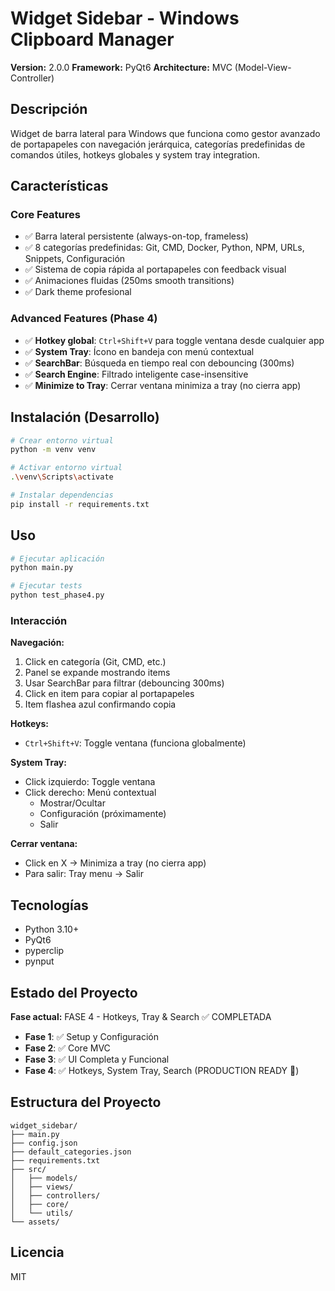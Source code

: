 # Widget Sidebar - Windows Clipboard Manager

**Version:** 2.0.0
**Framework:** PyQt6
**Architecture:** MVC (Model-View-Controller)

## Descripción

Widget de barra lateral para Windows que funciona como gestor avanzado de portapapeles con navegación jerárquica, categorías predefinidas de comandos útiles, hotkeys globales y system tray integration.

## Características

### Core Features
- ✅ Barra lateral persistente (always-on-top, frameless)
- ✅ 8 categorías predefinidas: Git, CMD, Docker, Python, NPM, URLs, Snippets, Configuración
- ✅ Sistema de copia rápida al portapapeles con feedback visual
- ✅ Animaciones fluidas (250ms smooth transitions)
- ✅ Dark theme profesional

### Advanced Features (Phase 4)
- ✅ **Hotkey global**: `Ctrl+Shift+V` para toggle ventana desde cualquier app
- ✅ **System Tray**: Ícono en bandeja con menú contextual
- ✅ **SearchBar**: Búsqueda en tiempo real con debouncing (300ms)
- ✅ **Search Engine**: Filtrado inteligente case-insensitive
- ✅ **Minimize to Tray**: Cerrar ventana minimiza a tray (no cierra app)

## Instalación (Desarrollo)

```bash
# Crear entorno virtual
python -m venv venv

# Activar entorno virtual
.\venv\Scripts\activate

# Instalar dependencias
pip install -r requirements.txt
```

## Uso

```bash
# Ejecutar aplicación
python main.py

# Ejecutar tests
python test_phase4.py
```

### Interacción

**Navegación:**
1. Click en categoría (Git, CMD, etc.)
2. Panel se expande mostrando items
3. Usar SearchBar para filtrar (debouncing 300ms)
4. Click en item para copiar al portapapeles
5. Item flashea azul confirmando copia

**Hotkeys:**
- `Ctrl+Shift+V`: Toggle ventana (funciona globalmente)

**System Tray:**
- Click izquierdo: Toggle ventana
- Click derecho: Menú contextual
  - Mostrar/Ocultar
  - Configuración (próximamente)
  - Salir

**Cerrar ventana:**
- Click en X → Minimiza a tray (no cierra app)
- Para salir: Tray menu → Salir

## Tecnologías

- Python 3.10+
- PyQt6
- pyperclip
- pynput

## Estado del Proyecto

**Fase actual:** FASE 4 - Hotkeys, Tray & Search ✅ COMPLETADA

- **Fase 1**: ✅ Setup y Configuración
- **Fase 2**: ✅ Core MVC
- **Fase 3**: ✅ UI Completa y Funcional
- **Fase 4**: ✅ Hotkeys, System Tray, Search (PRODUCTION READY 🚀)

## Estructura del Proyecto

```
widget_sidebar/
├── main.py
├── config.json
├── default_categories.json
├── requirements.txt
├── src/
│   ├── models/
│   ├── views/
│   ├── controllers/
│   ├── core/
│   └── utils/
└── assets/
```

## Licencia

MIT
